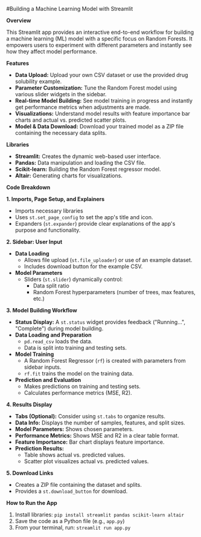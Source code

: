 #Building a Machine Learning Model with Streamlit

**Overview**

This Streamlit app provides an interactive end-to-end workflow for building a machine learning (ML) model with a specific focus on Random Forests. It empowers users to experiment with different parameters and instantly see how they affect model performance.

**Features**

* **Data Upload:**  Upload your own CSV dataset or use the provided drug solubility example.
* **Parameter Customization:** Tune the Random Forest model using various slider widgets in the sidebar.
* **Real-time Model Building:** See model training in progress and instantly get performance metrics when adjustments are made.
* **Visualizations:** Understand model results with feature importance bar charts and actual vs. predicted scatter plots.
* **Model & Data Download:** Download your trained model as a ZIP file containing the necessary data splits.

**Libraries**

* **Streamlit:**  Creates the dynamic web-based user interface.
* **Pandas:**  Data manipulation and loading the CSV file.
* **Scikit-learn:** Building the Random Forest regressor model.
* **Altair:**  Generating charts for visualizations.

**Code Breakdown**

**1. Imports, Page Setup, and Explainers**

* Imports necessary libraries
* Uses `st.set_page_config` to set the app's title and icon.
* Expanders (`st.expander`) provide clear explanations of the app's purpose and functionality.

**2. Sidebar: User Input**

* **Data Loading**
   * Allows file upload (`st.file_uploader`) or use of an example dataset.
   * Includes download button for the example CSV.
* **Model Parameters**
   * Sliders (`st.slider`) dynamically control:
     *  Data split ratio
     *  Random Forest hyperparameters (number of trees, max features, etc.)

**3.  Model Building Workflow**

* **Status Display:**  A `st.status` widget provides feedback ("Running...", "Complete") during model building.
* **Data Loading and Preparation**
   * `pd.read_csv` loads the data.
   * Data is split into training and testing sets.
* **Model Training**
   *  A Random Forest Regressor (`rf`)  is created with parameters from sidebar inputs.
   * `rf.fit` trains the model on the training data.
* **Prediction and Evaluation**
   * Makes predictions on training and testing sets.
   * Calculates performance metrics (MSE, R2).

**4. Results Display**

* **Tabs (Optional):** Consider using `st.tabs` to organize results.
* **Data Info:** Displays the number of samples, features, and split sizes.
* **Model Parameters:** Shows chosen parameters.
* **Performance Metrics:** Shows MSE and R2 in a clear table format.
* **Feature Importance:** Bar chart displays feature importance. 
* **Prediction Results:**
   * Table shows actual vs. predicted values.
   * Scatter plot visualizes actual vs. predicted values.

**5. Download Links**

* Creates a ZIP file containing the dataset and splits.
* Provides a `st.download_button` for download.

**How to Run the App**

1. Install libraries: `pip install streamlit pandas scikit-learn altair`
2. Save the code as a Python file (e.g., `app.py`) 
3. From your terminal, run: `streamlit run app.py`
